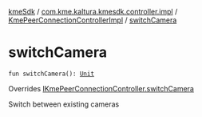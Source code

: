 [kmeSdk](../../index.md) / [com.kme.kaltura.kmesdk.controller.impl](../index.md) / [KmePeerConnectionControllerImpl](index.md) / [switchCamera](./switch-camera.md)

# switchCamera

`fun switchCamera(): `[`Unit`](https://kotlinlang.org/api/latest/jvm/stdlib/kotlin/-unit/index.html)

Overrides [IKmePeerConnectionController.switchCamera](../../com.kme.kaltura.kmesdk.controller/-i-kme-peer-connection-controller/switch-camera.md)

Switch between existing cameras

